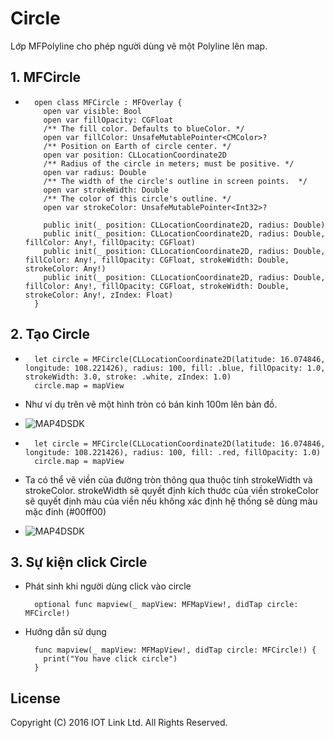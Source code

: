 # Circle
Lớp MFPolyline cho phép người dùng vẽ một Polyline lên map.


## 1. MFCircle

  -  
    ```switf
      open class MFCircle : MFOverlay {
        open var visible: Bool
        open var fillOpacity: CGFloat
        /** The fill color. Defaults to blueColor. */
        open var fillColor: UnsafeMutablePointer<CMColor>?
        /** Position on Earth of circle center. */
        open var position: CLLocationCoordinate2D
        /** Radius of the circle in meters; must be positive. */
        open var radius: Double
        /** The width of the circle's outline in screen points.  */
        open var strokeWidth: Double
        /** The color of this circle's outline. */
        open var strokeColor: UnsafeMutablePointer<Int32>?
        
        public init(_ position: CLLocationCoordinate2D, radius: Double)
        public init(_ position: CLLocationCoordinate2D, radius: Double, fillColor: Any!, fillOpacity: CGFloat)
        public init(_ position: CLLocationCoordinate2D, radius: Double, fillColor: Any!, fillOpacity: CGFloat, strokeWidth: Double, strokeColor: Any!)
        public init(_ position: CLLocationCoordinate2D, radius: Double, fillColor: Any!, fillOpacity: CGFloat, strokeWidth: Double, strokeColor: Any!, zIndex: Float)
      }
    ```

## 2. Tạo Circle 

  -
    ```switf
      let circle = MFCircle(CLLocationCoordinate2D(latitude: 16.074846, longitude: 108.221426), radius: 100, fill: .blue, fillOpacity: 1.0, strokeWidth: 3.0, stroke: .white, zIndex: 1.0)
      circle.map = mapView
    ```
  - Như ví dụ trên vẽ một hình tròn có bán kinh 100m lên bản đồ.
  
  -  ![MAP4DSDK](https://raw.githubusercontent.com/iotlinkadmin/map4d-ios-sdk/master/docs/resource/6-circle.png)
  
  -
    ```switf
      let circle = MFCircle(CLLocationCoordinate2D(latitude: 16.074846, longitude: 108.221426), radius: 100, fill: .red, fillOpacity: 1.0)
      circle.map = mapView
    ```
  - Ta có thể vẽ viền của đường tròn thông qua thuộc tính strokeWidth và strokeColor. strokeWidth sẽ quyết định kích thước của viền strokeColor sẽ quyết định màu của viền nếu không xác định hệ thống sẽ dùng màu mặc đinh (#00ff00)
  
  -  ![MAP4DSDK](https://raw.githubusercontent.com/iotlinkadmin/map4d-ios-sdk/master/docs/resource/6-circle-stroke.png)
## 3. Sự kiện click Circle 

  - Phát sinh khi người dùng click vào circle 
    ```switf
      optional func mapview(_ mapView: MFMapView!, didTap circle: MFCircle!)
    ```
  - Hướng dẫn sử dụng
    ```switf
      func mapview(_ mapView: MFMapView!, didTap circle: MFCircle!) {
        print("You have click circle")
      }
    ```


License
-------

Copyright (C) 2016 IOT Link Ltd. All Rights Reserved.